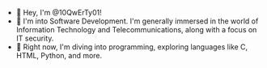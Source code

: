 - 👋 Hey, I'm @10QwErTy01!
- 👀 I'm into Software Development. I'm generally immersed in the world of Information Technology and Telecommunications, along with a focus on IT security.
- 🌱 Right now, I'm diving into programming, exploring languages like C, HTML, Python, and more.
<!---
10QwErTy01/10QwErTy01 is a ✨ special ✨ repository because its `README.md` (this file) appears on your GitHub profile.
You can click the Preview link to take a look at your changes.
--->
